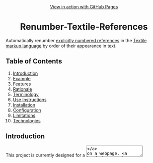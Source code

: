 <div align="center">
  <a href="https://bzvnr.github.io/Renumber-Textile-References/">View in action with GitHub Pages</a>
</div>

<h1 align="center">Renumber-Textile-References</h1>

Automatically renumber [explicitly numbered references](https://textile-lang.com/doc/footnotes) in the [Textile markup language](https://en.wikipedia.org/wiki/Textile_(markup_language)) by order of their appearance in text.

## Table of Contents

1. [Introduction](#introduction)
2. [Example](#example)
3. [Features](#features)
4. [Rationale](#rationale)
5. [Terminology](#terminology)
6. [Use Instructions](#use-instructions)
7. [Installation](#installation)
8. [Configuration](#configuration)
9. [Limitations](#limitations)
10. [Technologies](#technologies)

## Introduction

This project is currently designed for a [<textarea>](https://developer.mozilla.org/en-US/docs/Web/HTML/Element/textarea) on a webpage. [Click here for a live webpage using the project's functions](https://bzvnr.github.io/Renumber-Textile-References/).

## Example 

| Before | After |
| ------ | ----- |
| h2. Section<br><br>Lorem.[2][3] ipsum.[1]<br><br>h2. External References<br><br>fn2. First Ref<br><br>fn1. Third Ref<br><br>fn3. Second Ref | h2. Section<br><br>Lorem.[1][2] ipsum.[3]<br><br>h2. External References<br><br>fn1. First Ref<br><br>fn2. Second Ref<br><br>fn3. Third Ref |

## Features

- Automatically renumber [explicitly numbered](https://textile-lang.com/doc/footnotes) Textile references by their order of appearance in text
- User formatting errors are detected and highlighted to prevent incorrect usage
- References can be placed almost anywhere in text (for limits, see [Limitations](#bugs))

## Rationale

This project solves a problem with [explicitly numbered references](https://textile-lang.com/doc/footnotes) in the [Textile](https://en.wikipedia.org/wiki/Textile_(markup_language)). When a user alters the reference order or inserts a new reference in a body of text, the references' order by appearance may be compromised. To preserve the references' order by appearance, a user may have to renumber the references manually. This project does that automatically.

Note that Textile already provides a solution to this with [auto-numbered notes](https://textile-lang.com/doc/auto-numbered-notes).

This project is suited for: 

- Anyone using Textile who has text already containing [explicitly numbered references](https://textile-lang.com/doc/footnotes)
- Websites where auto-numbered notes are not supported

## Terminology

This project was developed using different [terminology](https://textile-lang.com/doc/footnotes) than the Textile markup language, as seen below. This terminology may be subject to future change.

### Project vs. Textile

| Appearance in text | Project | Textile |
|:------------------:|:-------:|:-------:|
| [1] | In-text citation / Citation | Reference |
| fn1. Author - "Sample Text":https://www.example.com | Reference | Footnote |

## Use Instructions

A live version of project can be used with [GitHub Pages](https://bzvnr.github.io/Renumber-Textile-References/). The project can also be used offline by downloading or cloning it from GitHub.

### Requirements

To use this project locally, Node.js and npm must be installed. See [installation instructions for Node.js for details](https://docs.npmjs.com/downloading-and-installing-node-js-and-npm). A short video on how to install Node.js can also be viewed [here](https://youtu.be/OBhw2BOez0w?t=82).

## Installation

This part assumes the [requirements](#requirements) have been fulfilled.

1. Click the green `Code` button [on the project's GitHub repository](https://github.com/bzvnr/Renumber-Textile-References) and download the project as a ZIP file
2. Unzip the file
3. [Open your system's terminal](https://web.archive.org/web/20220528160004/https://towardsdatascience.com/a-quick-guide-to-using-command-line-terminal-96815b97b955?gi=f465d80a5ddf)
4. In the terminal, navigate to the project's directory (folder). [If you are unfamiliar with terminal navigation, simply enter `cd [filePathToProjectDirectory]` without the brackets in the terminal (ex: `cd C:\Users\user\Downloads\Renumber-Textile-References-master\Renumber-Textile-References-master`). The directory navigated to should contain the project's `lib` folder.]
5. In the terminal, enter `npm install` to download the npm packages required for the project

The project's [HTML document](./index.html) opened in most browsers should work locally after these instructions.

## Configuration

The project is configured by modifying the variable values in the [config.js](./lib/config.js) file. See [configuration instructions](#configuration-instructions) for more details. See [important details](#important-details) for a better understanding of how the program works.

### Configuration Instructions

This part assumes the project has been [downloaded](#installation) or cloned. To update [config.js](./lib/config.js), follow these instructions

- Locate the [config.js](./lib/config.js) file on your system
- Open [config.js](./lib/config.js) and update the variable values to the desired values (ex: referenceSection: "changeTheValueInQuotes")
- Save [config.js](./lib/config.js) to preserve any changes made
- See steps 3-5 from the [Installation](#installation) section for instructions on opening the system's terminal, navigating to the project directory, and downloading npm packages
- In terminal, enter the command `npm run build` (if interested, see [npm commands](#npm-commands) for how this works)
- Open `index.html` in any browser. The webpage should use the provided values in [config.js](./lib/config.js) with the project files to update any provided text

### Important Details

- *referenceSection* - a variable in [config.js](./lib/config.js), a part of a text assumed to be the last [heading](https://textile-lang.com/doc/headings) / a unique last section in a text. The [program](./lib/renumberReferences.js) places all references under the *referenceSection* after it is finished renumbering them
  - As seen in the [example](#example), *referenceSection's* default value is `h2. External References`. This can be changed by following the [configuration instructions](#configuration-instructions)
  - All references are placed under the *referenceSection*, regardless of where they are in the <textarea> (for limits see[limitations](#bugs)). Note that with the current implementation, any text after the *referenceSection* that is not a reference may be lost

## Limitations

(Using Textile terminology): The project currently does not support [references that don't link to the footnote or footnotes with a backlink](https://textile-lang.com/doc/footnotes).

Compatibility with Internet Explorer is untested.

### Bugs 

To view inputs known to cause errors, open [testCases.yaml](./lib/testCases.yaml) and search for "Failing" without quotes.

## Technologies

Technologies used for this project include:

- [Node.js](https://nodejs.org/en/download/) as a runtime environment
- [npm](https://npmjs.com) for package management 
- [Jest](https://jestjs.io/) for testing
- [webpack](https://github.com/webpack/webpack) for bundling
- [Visual Studio Code](https://code.visualstudio.com/) for creation and editing

### npm Commands

- `npm install` - install the required packages for the project
- `npm run build` - updates the [bundle.js](./dist/bundle.js) to use the latest versions of the [renumberReferences.js](./lib/renumberReferences.js), [renumberTextarea.js](./lib/renumberTextarea.js), and [config.js](./lib/config.js) files. [index.html](./index.html) is also updated because it uses [bundle.js](./dist/bundle.js)
- `npm test` - run the tests for the project with Jest
